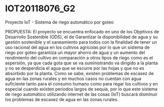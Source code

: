 # IOT20118076_G2
Proyecto IoT - Sistema de riego automático por goteo

PROPUESTA:
El proyecto se encuentra enfocado en uno de los Objetivos de Desarrollo Sostenible (ODS), el de
Garantizar la disponibilidad de agua y su gestión sostenible y el saneamiento para todos con la
finalidad de tener un uso racional del agua en los cultivos agrícolas por lo que un sistema de 
riego por goteo garantiza un mayor ahorro de agua y un aumento del rendimiento del cultivo en
comparación a otros tipos de riego como es el aspersión, ya que cada gota que se va suministrando
va dirigido a la planta y no se desperdicia el agua que se escurre por las hojas y que no es 
absorbido por la planta. Como se sabe, existen problemas de escasez de agua en las zonas rurales 
y en muchos casos no cuentan con agua suficiente tanto para el consumo humano como para regar los 
cultivos y en especial cuando existen periodos largos de sequía, por lo que este sistema de riego 
automático utilizando internet de las cosas (IoT) buscará disminuir los problemas de escasez de 
agua en las zonas rurales.

